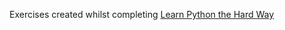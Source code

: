 Exercises created whilst completing [Learn Python the Hard Way](http://learnpythonthehardway.org/book/)

